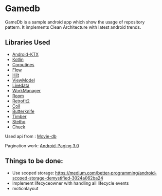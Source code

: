 # Gamedb

GameDb is a sample android app which show the usage of repository pattern. It implements Clean Architecture with latest android trends.

## Libraries Used
  * [Android-KTX](https://developer.android.com/kotlin/ktx)
  * [Kotlin](https://kotlinlang.org/docs/reference/android-overview.html)
  * [Coroutines](https://kotlinlang.org/docs/reference/coroutines-overview.html)
  * [Flow](https://kotlinlang.org/docs/reference/coroutines/flow.html)
  * [Hilt](https://dagger.dev/hilt/)
  * [ViewModel](https://developer.android.com/topic/libraries/architecture/viewmodel)
  * [Livedata](https://developer.android.com/topic/libraries/architecture/livedata)
  * [WorkManager](https://developer.android.com/topic/libraries/architecture/workmanager)
  * [Room](https://developer.android.com/topic/libraries/architecture/room)
  * [Retrofit2](https://square.github.io/retrofit/)
  * [Coil](https://coil-kt.github.io/coil/)
  * [Butterknife](https://github.com/JakeWharton/butterknife)
  * [Timber](https://github.com/JakeWharton/timber)
  * [Stetho](http://facebook.github.io/stetho/)
  * [Chuck](https://github.com/jgilfelt/chuck)


Used api from : 
[Movie-db](https://developers.themoviedb.org/3/movies/get-movie-details)

Pagination work:
[Android-Paging 3.0](https://medium.com/@paulhundal/paging-library-with-android-mvvm-6a3a4d94de72)


## Things to be done:
 * Use scoped storage: https://medium.com/better-programming/android-scoped-storage-demystified-3024a062ba24
 * Implement lifecyceowner with handling all lifecycle events
 * motionlayout
